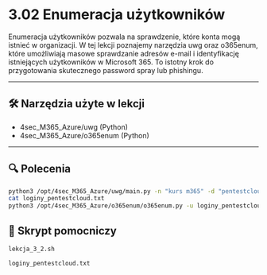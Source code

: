 # 3.02 Enumeracja użytkowników

Enumeracja użytkowników pozwala na sprawdzenie, które konta mogą istnieć w organizacji. W tej lekcji poznajemy narzędzia uwg oraz o365enum, które umożliwiają masowe sprawdzanie adresów e-mail i identyfikację istniejących użytkowników w Microsoft 365. To istotny krok do przygotowania skutecznego password spray lub phishingu.

---

## 🛠️ Narzędzia użyte w lekcji

- 4sec_M365_Azure/uwg (Python)
- 4sec_M365_Azure/o365enum (Python) 

---

## 🔍 Polecenia

```bash
python3 /opt/4sec_M365_Azure/uwg/main.py -n "kurs m365" -d "pentestcloud.pl" -o "loginy_pentestcloud.txt"
cat loginy_pentestcloud.txt
python3 /opt/4sec_M365_Azure/o365enum/o365enum.py -u loginy_pentestcloud.txt -m office.com -n 1

```
## 📁 Skrypt pomocniczy
```bash
lekcja_3_2.sh

loginy_pentestcloud.txt
```



